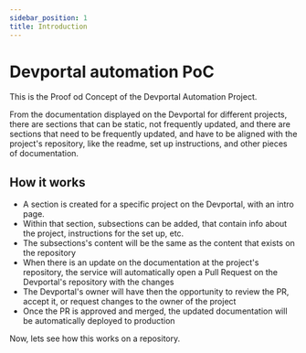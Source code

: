 ```yaml
---
sidebar_position: 1
title: Introduction
---
```


# Devportal automation PoC

This is the Proof od Concept of the Devportal Automation Project.

From the documentation displayed on the Devportal for different projects, there are sections that can be static, not frequently updated, and there are sections that need to be frequently updated, and have to be aligned with the project's repository, like the readme, set up instructions, and other pieces of documentation.

## How it works

- A section is created for a specific project on the Devportal, with an intro page.
- Within that section, subsections can be added, that contain info about the project, instructions for the set up, etc.
- The subsections's content will be the same as the content that exists on the repository
- When there is an update on the documentation at the project's repository, the service will automatically open a Pull Request on the Devportal's repository with the changes
- The Devportal's owner will have then the opportunity to review the PR, accept it, or request changes to the owner of the project
- Once the PR is approved and merged, the updated documentation will be automatically deployed to production

Now, lets see how this works on a repository.